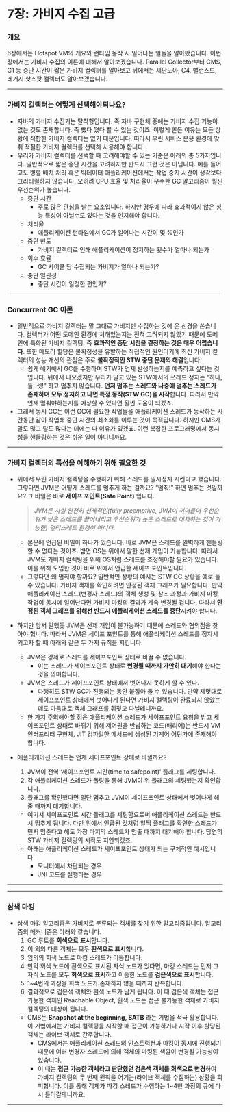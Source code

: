 # 7장: 가비지 수집 고급

### 개요

6장에서는 Hotspot VM의 개요와 런타임 동작 시 일어나는 일들을 알아봤습니다. 이번 장에서는 가비지 수집의 이론에 대해서 알아보겠습니다. Parallel Collector부터 CMS, G1 등 중단 시간이 짧은 가비지 컬렉터를 알아보고 뒤에서는 셰난도아, C4, 밸런스드, 레거시 핫스팟 컬렉터도 알아보겠습니다.

---

### 가비지 컬렉터는 어떻게 선택해야되나요?

- 자바의 가비지 수집기는 탈착형입니다. 즉 자바 구현체 중에는 가비지 수집 기능이 없는 것도 존재합니다. 즉 뺐다 꼈다 할 수 있는 것이죠. 이렇게 만든 이유는 모든 상황에 적합한 가비지 컬렉터는 없기 때문입니다. 따라서 우린 서비스 운용 환경에 맞춰 적절한 가비지 컬렉터를 선택해 사용해야 합니다.
- 우리가 가비지 컬렉터를 선택할 때 고려해야할 수 있는 기준은 아래의 총 5가지입니다. 일반적으로 짧은 중단 시간을 고려하지만 반드시 그런 것은 아닙니다. 예를 들어 고도 병렬 배치 처리 혹은 빅데이터 애플리케이션에서는 작업 중지 시간이 생각보다 크리티컬하지 않습니다. 오히려 CPU 효율 및 처리율이 우수한 GC 알고리즘이 훨씬 우선순위가 높습니다.
    - 중단 시간
        - 주로 많은 관심을 받는 요소입니다. 하지만 경우에 따라 효과적이지 않은 성능 특성이 아닐수도 있다는 것을 인지해야 합니다.
    - 처리율
        - 애플리케이션 런타임에서 GC가 일어나는 시간이 몇 %인가
    - 중단 빈도
        - 가비지 컬렉터로 인해 애플리케이션이 정지하는 횟수가 얼마나 되는가
    - 회수 효율
        - GC 사이클 당 수집되는 가비지가 얼마나 되는가?
    - 중단 일관성
        - 중단 시간이 일정한 편인가?

---

### Concurrent GC 이론

- 일반적으로 가비지 컬렉터는 말 그대로 가비지만 수집하는 것에 온 신경을 쏟습니다. 컬렉터가 어떤 도메인 환경에 처해있는지는 전혀 고려되지 않았기 때문에 도메인에 특화된 가비지 컬렉팅, 즉 **효과적인 중단 시점을 결정하는 것은 매우 어렵습니다**. 또한 메모리 할당은 불확정성을 유발하는 직접적인 원인이기에 최신 가비지 컬렉터의 성능 개선의 관점은 주로 **불확정적인 STW 중단 문제의 해결**입니다.
    - 쉽게 얘기해서 GC를 수행하며 STW가 언제 발생하는지를 예측하고 싶다는 것입니다. 뒤에서 나오겠지만 우리가 알고 있는 STW에서의 쓰레드 정지는 “하나, 둘, 셋!” 하고 멈추지 않습니다. **먼저 멈추는 스레드와 나중에 멈추는 스레드가 존재하며 모두 정지하고 나면 특정 동작(STW GC)을 시작**합니다. 따라서 만약 언제 멈춰야하는지를 예상할 수 있다면 훨씬 도움이 되겠죠.
- 그래서 동시 GC는 이런 GC에 필요한 작업들을 애플리케이션 스레드가 동작하는 시간동안 같이 작업해 중단 시간의 최소화를 이루는 것이 목적입니다. 하지만 CMS가 말도 많고 탈도 많다는 데에는 다 이유가 있겠죠. 이런 복잡한 프로그래밍에서 동시성을 핸들링하는 것은 쉬운 일이 아니니까요.

---

### 가비지 컬렉터의 특성을 이해하기 위해 필요한 것

- 위에서 우린 가비지 컬렉팅을 수행하기 위해 스레드를 일시정지 시킨다고 했습니다. 그렇다면 JVM은 어떻게 스레드를 멈추게 하는 걸까요? “멈춰!” 하면 멈추는 것일까요? 그 비밀은 바로 **세이프 포인트(Safe Point)** 입니다.
    
    > *JVM은 사실 완전히 선제적인(fully preemptive, JVM이 끼어들어 우선순위가 낮은 스레드를 끌어내리고 우선순위가 높은 스레드로 대체하는 것이 가능한) 멀티스레드 환경이 아니다.*
    > 
    - 본문에 언급된 비밀이 하나가 있습니다. 바로 JVM은 스레드를 완벽하게 핸들링할 수 없다는 것이죠. 밤면 OS는 위에서 말한 선제 개입이 가능합니다. 따라서 JVM도 가비지 컬렉팅을 위해 OS처럼 스레드를 조정해야할 필요가 있습니다. 이를 위해 도입한 것이 바로 위에서 언급한 세이프 포인트입니다.
    - 그렇다면 왜 멈춰야 할까요? 일반적인 상황의 예시는 STW GC 상황을 예로 들 수 있습니다. 가비지 객체를 확인하려면 안정된 객체 그래프가 필요합니다. 만약 애플리케이션 스레드(변경자 스레드)의 객체 생성 및 참조 과정과 가비지 마킹 작업이 동시에 일어난다면 가비지 마킹의 결과가 계속 변경될 겁니다. 따라서 **안정된 객체 그래프를 위해선 반드시 애플리케이션 스레드를 중단**시켜야 합니다.
- 하지만 앞서 말했듯 JVM은 선제 개입이 불가능하기 때문에 스레드와 협의점을 찾아야 합니다. 따라서 JVM은 세이프 포인트를 통해 애플리케이션 스레드를 정지시키고자 할 때 아래와 같은 두 가지 규칙을 지킵니다.
    - JVM은 강제로 스레드를 세이프포인트 상태로 바꿀 수 없습니다.
        - 이는 스레드가 세이프포인트 상태로 **변경될 때까지 가만히 대기**해야 한다는 것을 의미합니다.
    - JVM은 스레드가 세이프포인트 상태에서 벗어나지 못하게 할 수 있다.
        - 다행히도 STW GC가 진행되는 동안 붙잡아 둘 수 있습니다. 만약 제멋대로 세이프포인트 상태에서 벗어나게 된다면 가비지 컬렉팅이 완료되지 않았는데도 마음대로 객체 그래프를 휘젓고 다닐테니까요.
    - 한 가지 주의해야할 점은 애플리케이션 스레드가 세이프포인트 요청을 받고 세이프포인트 상태로 바뀌기 위해 제어권을 반납하는 코드(배리어)는 반드시 VM 인터프리터 구현체, JIT 컴파일한 메서드에 생성된 기계어 어딘가에 존재해야 합니다.
- 애플리케이션 스레드는 언제 세이프포인트 상태로 바뀔까요?
    1. JVM이 전역 ‘세이프포인트 시간(time to safepoint)’ 플래그를 세팅합니다.
    2. 각 애플리케이션 스레드가 폴링을 통해 JVM이 위 플래그의 세팅했는지 확인합니다.
    3. 플래그를 확인했다면 일단 멈추고 JVM이 세이프포인트 상태에서 벗어나게 해줄 때까지 대기합니다.
    - 여기서 세이프포인트 시간 플래그를 세팅함으로써 애플리케이션 스레드는 반드시 멈추게 됩니다. 다만 위에서 언급된 것처럼 일찍 플래그를 확인한 스레드가 먼저 멈춘다고 해도 가장 마지막 스레드가 멈출 때까지 대기해야 합니다. 당연히 STW 가비지 컬렉팅의 시작도 지연되겠죠.
    - 아래는 애플리케이션 스레드가 세이프포인트 상태가 되는 구체적인 예시입니다.
        - 모니터에서 차단되는 경우
        - JNI 코드를 실행하는 경우

---
---
### 삼색 마킹

- 삼색 마킹 알고리즘은 가비지로 분류되는 객체를 찾기 위한 알고리즘입니다. 알고리즘의 메커니즘은 아래와 같습니다.
    1. GC 루트를 **회색으로** **표시**합니다.
    2. 이 외의 다른 객체는 모두 **흰색으로 표시**합니다.
    3. 임의의 회색 노드로 마킹 스레드가 이동합니다.
    4. 만약 회색 노드에 흰색으로 표시된 자식 노드가 있다면, 마킹 스레드는 먼저 그 자식 노드를 모두 **회색으로 표시**하고 이동한 노드를 **검은색으로 표시**합니다.
    5. 1~4번의 과정을 회색 노드가 존재하지 않을 때까지 반복합니다.
    6. 결과적으로 검은색 객체와 흰색 노드가 남게 됩니다. 이 때 검은색 객체는 접근 가능한 객체인 Reachable Object, 흰색 노드는 접근 불가능한 객체로 가비지 컬렉팅의 대상이 됩니다.
    - CMS는 **Snapshot at the beginning, SATB** 라는 기법을 적극 활용합니다. 이 기법에서는 가비지 컬렉팅을 시작할 때 접근이 가능하거나 시작 이후 할당된 객체는 라이브 객체로 간주합니다.
        - CMS에서는 애플리케이션 스레드의 인스트럭션과 마킹이 동시에 진행되기 때문에 여러 변경자 스레드에 의해 객체의 마킹된 색깔이 변경될 가능성이 있습니다.
        - 이 때는 **접근 가능한 객체라고 판단했던 검은색 객체를 회색으로 변경**하여 가비지 컬렉팅의 두 번째 원칙을 어기는(라이브 객체를 수집하는) 상황을 회피합니다. 이를 통해 객체가 마킹 스레드가 수행하는 1~4번 과정의 큐에 다시 들어갈테니까요.

---